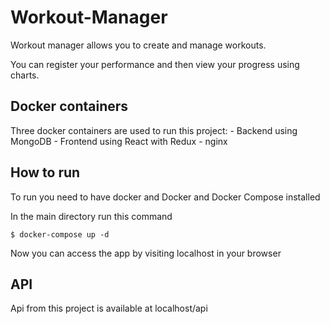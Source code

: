 # Workout-Manager

Workout manager allows you to create and manage workouts.

You can register your performance and then view your progress using charts.

## Docker containers

Three docker containers are used to run this project:
    - Backend using MongoDB
    - Frontend using React with Redux
    - nginx

## How to run

To run you need to have docker and Docker and Docker Compose installed

In the main directory run this command

```
$ docker-compose up -d
```
Now you can access the app by visiting localhost in your browser

## API

Api from this project is available at localhost/api